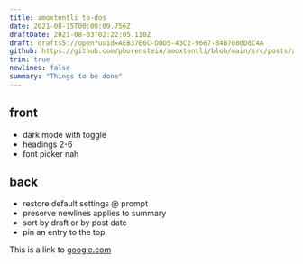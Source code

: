 ```yaml
---
title: amoxtentli to-dos
date: 2021-08-15T00:00:09.756Z
draftDate: 2021-08-03T02:22:05.110Z
draft: drafts5://open?uuid=AEB37E6C-DDD5-43C2-9667-B4B7080D8C4A
github: https://github.com/pborenstein/amoxtentli/blob/main/src/posts/aeb37e6c-ddd5-43c2-9667-b4b7080d8c4a.md
trim: true
newlines: false
summary: "Things to be done"
---
```



## front
- dark mode with toggle
- headings 2-6
- font picker nah

## back
- restore default settings @ prompt
- preserve newlines applies to summary
- sort by draft or by post date
- pin an entry to the top

This is a link to [google.com](https://google.com)

